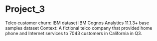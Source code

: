 # Project_3
Telco customer churn: IBM dataset
IBM Cognos Analytics 11.1.3+ base samples dataset
Context: A fictional telco company that provided home phone and Internet services to 7043 customers in California in Q3.
